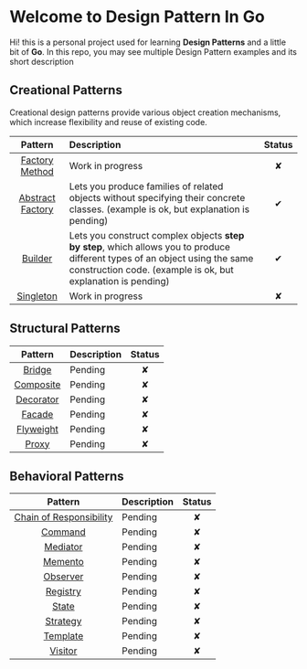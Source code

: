 # Welcome to Design Pattern In Go

Hi! this is a personal project used for learning **Design Patterns** and a little bit of **Go**. In this repo, you may
see multiple Design Pattern examples and its short description

## Creational Patterns

Creational design patterns provide various object creation mechanisms, which increase flexibility and reuse of existing
code.

|                               Pattern                                | Description                                                                                                                                                                                 | Status |
|:--------------------------------------------------------------------:|:--------------------------------------------------------------------------------------------------------------------------------------------------------------------------------------------|:------:|
|                          [Factory Method]()                          | Work in progress                                                                                                                                                                            |   ✘    |
| [Abstract Factory](/creational/abstract_factory/abstract_factory.md) | Lets you produce families of related objects without specifying their concrete classes. (example is ok, but explanation is pending)                                                         |   ✔    |
|                             [Builder]()                              | Lets you construct complex objects **step by step**, which allows you to produce different types of an object using the same construction code. (example is ok, but explanation is pending) |   ✔    |
|                            [Singleton]()                             | Work in progress                                                                                                                                                                            |   ✘    |

## Structural Patterns

|    Pattern    | Description | Status |
|:-------------:|:------------|:------:|
|  [Bridge]()   | Pending     |   ✘    |
| [Composite]() | Pending     |   ✘    |
| [Decorator]() | Pending     |   ✘    |
|  [Facade]()   | Pending     |   ✘    |
| [Flyweight]() | Pending     |   ✘    |
|   [Proxy]()   | Pending     |   ✘    |

## Behavioral Patterns

|           Pattern           | Description | Status |
|:---------------------------:|:------------|:------:|
| [Chain of Responsibility]() | Pending     |   ✘    |
|         [Command]()         | Pending     |   ✘    |
|        [Mediator]()         | Pending     |   ✘    |
|         [Memento]()         | Pending     |   ✘    |
|        [Observer]()         | Pending     |   ✘    |
|        [Registry]()         | Pending     |   ✘    |
|          [State]()          | Pending     |   ✘    |
|        [Strategy]()         | Pending     |   ✘    |
|        [Template]()         | Pending     |   ✘    |
|         [Visitor]()         | Pending     |   ✘    |
